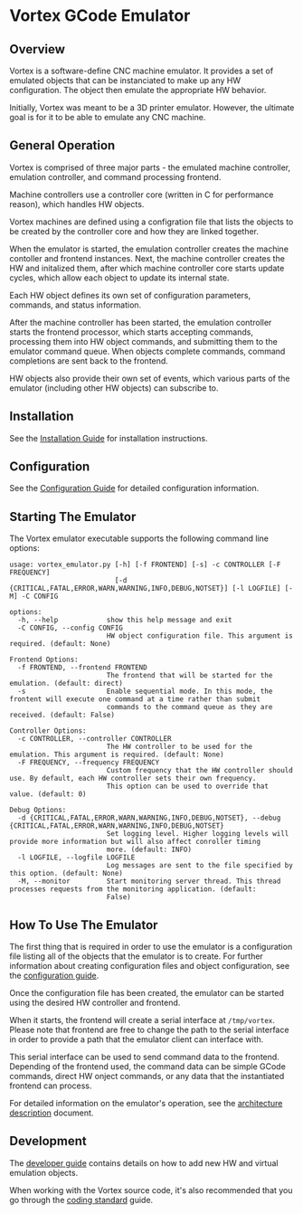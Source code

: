 # Vortex GCode Emulator
## Overview
Vortex is a software-define CNC machine emulator. It provides a set
of emulated objects that can be instanciated to make up any HW
configuration. The object then emulate the appropriate HW behavior.

Initially, Vortex was meant to be a 3D printer emulator. However, the
ultimate goal is for it to be able to emulate any CNC machine.

## General Operation
Vortex is comprised of three major parts - the emulated machine
controller, emulation controller, and command processing frontend.

Machine controllers use a controller core (written in C for
performance reason), which handles HW objects.

Vortex machines are defined using a configration file that lists the
objects to be created by the controller core and how they are linked
together.

When the emulator is started, the emulation controller creates the
machine contoller and frontend instances. Next, the machine controller
creates the HW and initalized them, after which machine controller core
starts update cycles, which allow each object to update its internal
state.

Each HW object defines its own set of configuration parameters, commands,
and status information.

After the machine controller has been started, the emulation controller
starts the frontend processor, which starts accepting commands, processing
them into HW object commands, and submitting them to the emulator command
queue. When objects complete commands, command completions are sent back
to the frontend.

HW objects also provide their own set of events, which various parts of
the emulator (including other HW objects) can subscribe to.

## Installation
See the [Installation Guide](/docs/Install.md) for installation
instructions.

## Configuration
See the [Configuration Guide](/docs/Configuration.md) for detailed
configuration information.

## Starting The Emulator
The Vortex emulator executable supports the following command line options:

```
usage: vortex_emulator.py [-h] [-f FRONTEND] [-s] -c CONTROLLER [-F FREQUENCY]
                          [-d {CRITICAL,FATAL,ERROR,WARN,WARNING,INFO,DEBUG,NOTSET}] [-l LOGFILE] [-M] -C CONFIG

options:
  -h, --help            show this help message and exit
  -C CONFIG, --config CONFIG
                        HW object configuration file. This argument is required. (default: None)

Frontend Options:
  -f FRONTEND, --frontend FRONTEND
                        The frontend that will be started for the emulation. (default: direct)
  -s                    Enable sequential mode. In this mode, the frontent will execute one command at a time rather than submit
                        commands to the command queue as they are received. (default: False)

Controller Options:
  -c CONTROLLER, --controller CONTROLLER
                        The HW controller to be used for the emulation. This argument is required. (default: None)
  -F FREQUENCY, --frequency FREQUENCY
                        Custom frequency that the HW controller should use. By default, each HW controller sets their own frequency.
                        This option can be used to override that value. (default: 0)

Debug Options:
  -d {CRITICAL,FATAL,ERROR,WARN,WARNING,INFO,DEBUG,NOTSET}, --debug {CRITICAL,FATAL,ERROR,WARN,WARNING,INFO,DEBUG,NOTSET}
                        Set logging level. Higher logging levels will provide more information but will also affect conroller timing
                        more. (default: INFO)
  -l LOGFILE, --logfile LOGFILE
                        Log messages are sent to the file specified by this option. (default: None)
  -M, --monitor         Start monitoring server thread. This thread processes requests from the monitoring application. (default:
                        False)
```

## How To Use The Emulator
The first thing that is required in order to use the emulator is a configuration
file listing all of the objects that the emulator is to create. For further
information about creating configuration files and object configuration, see the
[configuration guide](/docs/Configuration.md).

Once the configuration file has been created, the emulator can be started using
the desired HW controller and frontend.

When it starts, the frontend will create a serial interface at `/tmp/vortex`.
Please note that frontend are free to change the path to the serial interface in
order to provide a path that the emulator client can interface with.

This serial interface can be used to send command data to the frontend. Depending
of the frontend used, the command data can be simple GCode commands, direct HW
onject commands, or any data that the instantiated frontend can process.

For detailed information on the emulator's operation, see the 
[architecture description](/docs/Architecture.md) document.

## Development
The [developer guide](/docs/Development.md) contains details on how to add new
HW and virtual emulation objects.

When working with the Vortex source code, it's also recommended that you go
through the [coding standard](/docs/CodingStandard.md) guide.
